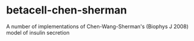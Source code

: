 betacell-chen-sherman
=====================

A number of implementations of Chen-Wang-Sherman's (Biophys J 2008) model of insulin secretion
